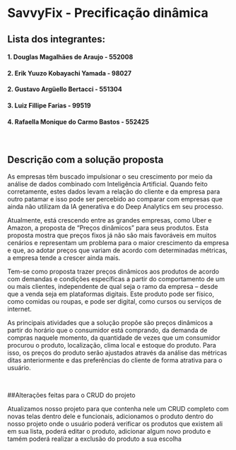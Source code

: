 # SavvyFix - Precificação dinâmica

## Lista dos integrantes:
#### 1. Douglas Magalhães de Araujo - 552008

#### 2. Erik Yuuzo Kobayachi Yamada - 98027

#### 2. Gustavo Argüello Bertacci - 551304

#### 3. Luiz Fillipe Farias - 99519

#### 4. Rafaella Monique do Carmo Bastos - 552425

<br>

## Descrição com a solução proposta
<p>As empresas têm buscado impulsionar o seu crescimento por meio da análise de dados combinado com Inteligência Artificial. Quando feito corretamente, estes dados levam a relação do cliente e da empresa para outro patamar e isso pode ser percebido ao comparar com empresas que ainda não utilizam da IA generativa e do Deep Analytics em seu processo.</p>

<p>Atualmente, está crescendo entre as grandes empresas, como Uber e Amazon, a proposta de “Preços dinâmicos” para seus produtos. Esta proposta mostra que preços fixos já não são mais favoráveis em muitos cenários e representam um problema para o maior crescimento da empresa e que, ao adotar preços que variam de acordo com determinadas métricas, a empresa tende a crescer ainda mais.</p>

<p>Tem-se como proposta trazer preços dinâmicos aos produtos de acordo com demandas e condições específicas a partir do comportamento de um ou mais clientes, independente de qual seja o ramo da empresa – desde que a venda seja em plataformas digitais. Este produto pode ser físico, como comidas ou roupas, e pode ser digital, como cursos ou serviços de internet.</p>

<p>As principais atividades que a solução propõe são preços dinâmicos a partir do horário que o consumidor está comprando, da demanda de compras naquele momento, da quantidade de vezes que um consumidor procurou o produto, localização, clima local e estoque do produto. Para isso, os preços do produto serão ajustados através da análise das métricas ditas anteriormente e das preferências do cliente de forma atrativa para o usuário.</p>

<br>

##Alterações feitas para o CRUD do projeto
<p> Atualizamos nosso projeto para que contenha nele um CRUD completo com novas telas dentro dele e funcionais, adicionamos o produto dentro do nosso projeto onde o usuário poderá verificar os produtos que existem ali em sua lista, poderá editar o produto, adicionar algum novo produto e tamém poderá realizar a exclusão do produto a sua escolha
